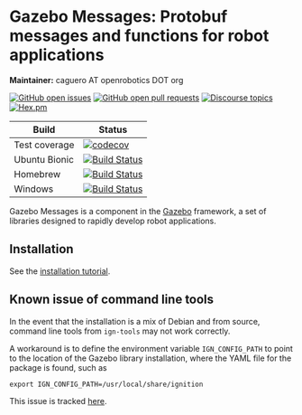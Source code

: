 # Gazebo Messages: Protobuf messages and functions for robot applications

**Maintainer:** caguero AT openrobotics DOT org

[![GitHub open issues](https://img.shields.io/github/issues-raw/gazebosim/gz-msgs.svg)](https://github.com/gazebosim/gz-msgs/issues)
[![GitHub open pull requests](https://img.shields.io/github/issues-pr-raw/gazebosim/gz-msgs.svg)](https://github.com/gazebosim/gz-msgs/pulls)
[![Discourse topics](https://img.shields.io/discourse/https/community.gazebosim.org/topics.svg)](https://community.gazebosim.org)
[![Hex.pm](https://img.shields.io/hexpm/l/plug.svg)](https://www.apache.org/licenses/LICENSE-2.0)

Build | Status
-- | --
Test coverage | [![codecov](https://codecov.io/gh/gazebosim/gz-msgs/branch/ign-msgs5/graph/badge.svg)](https://codecov.io/gh/gazebosim/gz-msgs/branch/ign-msgs5)
Ubuntu Bionic | [![Build Status](https://build.osrfoundation.org/buildStatus/icon?job=ignition_msgs-ci-ign-msgs5-bionic-amd64)](https://build.osrfoundation.org/job/ignition_msgs-ci-ign-msgs5-bionic-amd64)
Homebrew      | [![Build Status](https://build.osrfoundation.org/buildStatus/icon?job=ignition_msgs-ci-ign-msgs5-homebrew-amd64)](https://build.osrfoundation.org/job/ignition_msgs-ci-ign-msgs5-homebrew-amd64)
Windows       | [![Build Status](https://build.osrfoundation.org/buildStatus/icon?job=ignition_msgs-ci-ign-msgs5-windows7-amd64)](https://build.osrfoundation.org/job/ignition_msgs-ci-ign-msgs5-windows7-amd64)

Gazebo Messages is a component in the [Gazebo](http://gazebosim.org)
framework, a set of libraries designed to rapidly develop robot applications.

## Installation

See the [installation tutorial](https://gazebosim.org/api/msgs/6.2/index.html).

## Known issue of command line tools

In the event that the installation is a mix of Debian and from source, command
line tools from `ign-tools` may not work correctly.

A workaround is to define the environment variable
`IGN_CONFIG_PATH` to point to the location of the Gazebo library installation,
where the YAML file for the package is found, such as
```
export IGN_CONFIG_PATH=/usr/local/share/ignition
```

This issue is tracked [here](https://github.com/gazebosim/gz-tools/issues/61).
